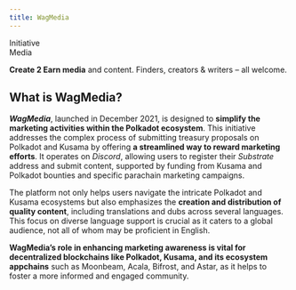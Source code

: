 ```yaml
---
title: WagMedia
---
```

Initiative  
 Media  

**Create 2 Earn media** and content. Finders, creators &amp; writers – all welcome.


What is WagMedia?
-----------------

***WagMedia***, launched in December 2021, is designed to **simplify the marketing activities within the Polkadot ecosystem**. This initiative addresses the complex process of submitting treasury proposals on Polkadot and Kusama by offering **a streamlined way to reward marketing efforts**. It operates on *Discord*, allowing users to register their *Substrate* address and submit content, supported by funding from Kusama and Polkadot bounties and specific parachain marketing campaigns.

The platform not only helps users navigate the intricate Polkadot and Kusama ecosystems but also emphasizes the **creation and distribution of quality content**, including translations and dubs across several languages. This focus on diverse language support is crucial as it caters to a global audience, not all of whom may be proficient in English.

**WagMedia’s role in enhancing marketing awareness is vital for decentralized blockchains like Polkadot, Kusama, and its ecosystem appchains** such as Moonbeam, Acala, Bifrost, and Astar, as it helps to foster a more informed and engaged community.
